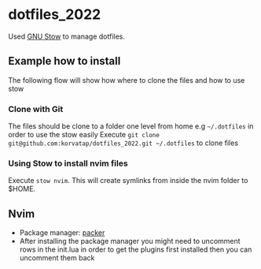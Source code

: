 # dotfiles_2022

Used [GNU Stow](https://www.gnu.org/software/stow/) to manage dotfiles.

## Example how to install
The following flow will show how where to clone the files and how to use stow

### Clone with Git
The files should be clone to a folder one level from home e.g `~/.dotfiles` in order to use the stow easily
Execute `git clone git@github.com:korvatap/dotfiles_2022.git ~/.dotfiles` to clone files

### Using Stow to install nvim files
Execute `stow nvim`. This will create symlinks from inside the nvim folder to $HOME.

## Nvim
- Package manager: [packer](https://github.com/wbthomason/packer.nvim#quickstart)
- After installing the package manager you might need to uncomment rows in the init.lua in order to get the plugins first installed then you can uncomment them back
